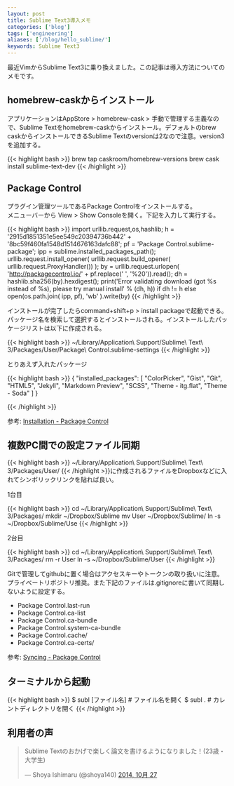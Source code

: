 ```yaml
---
layout: post
title: Sublime Text3導入メモ
categories: ['blog']
tags: ['engineering']
aliases: ['/blog/hello_sublime/']
keywords: Sublime Text3
---
```


最近VimからSublime Text3に乗り換えました。この記事は導入方法についてのメモです。

## homebrew-caskからインストール

アプリケーションはAppStore > homebrew-cask > 手動で管理する主義なので、Sublime Textをhomebrew-caskからインストール。デフォルトのbrew caskからインストールできるSublime Textのversionは2なので注意。version3を追加する。

{{< highlight bash >}}
brew tap caskroom/homebrew-versions
brew cask install sublime-text-dev
{{< /highlight >}}

## Package Control

プラグイン管理ツールであるPackage Controlをインストールする。<br/>
メニューバーから View > Show Consoleを開く。下記を入力して実行する。

{{< highlight bash >}}
import urllib.request,os,hashlib; h = '2915d1851351e5ee549c20394736b442' + '8bc59f460fa1548d1514676163dafc88'; pf = 'Package Control.sublime-package'; ipp = sublime.installed_packages_path(); urllib.request.install_opener( urllib.request.build_opener( urllib.request.ProxyHandler()) ); by = urllib.request.urlopen( 'http://packagecontrol.io/' + pf.replace(' ', '%20')).read(); dh = hashlib.sha256(by).hexdigest(); print('Error validating download (got %s instead of %s), please try manual install' % (dh, h)) if dh != h else open(os.path.join( ipp, pf), 'wb' ).write(by)
{{< /highlight >}}

インストールが完了したらcommand+shift+p > install packageで起動できる。パッケージ名を検索して選択するとインストールされる。インストールしたパッケージリストは以下に作成される。

{{< highlight bash >}}
~/Library/Application\ Support/Sublime\ Text\ 3/Packages/User/Package\ Control.sublime-settings
{{< /highlight >}}

とりあえず入れたパッケージ

{{< highlight bash >}}
{
    "installed_packages":
    [
        "ColorPicker",
        "Gist",
        "Git",
        "HTML5",
        "Jekyll",
        "Markdown Preview",
        "SCSS",
        "Theme - itg.flat",
        "Theme - Soda"
    ]
}

{{< /highlight >}}

参考: [Installation - Package Control](https://sublime.wbond.net/installation)

## 複数PC間での設定ファイル同期

{{< highlight bash >}}
~/Library/Application\ Support/Sublime\ Text\ 3/Packages/User/
{{< /highlight >}}に作成されるファイルをDropboxなどに入れてシンボリックリンクを貼れば良い。

1台目

{{< highlight bash >}}
cd ~/Library/Application\ Support/Sublime\ Text\ 3/Packages/
mkdir ~/Dropbox/Sublime
mv User ~/Dropbox/Sublime/
ln -s ~/Dropbox/Sublime/Use
{{< /highlight >}}

2台目

{{< highlight bash >}}
cd ~/Library/Application\ Support/Sublime\ Text\ 3/Packages/
rm -r User
ln -s ~/Dropbox/Sublime/User
{{< /highlight >}}

Gitで管理してgithubに置く場合はアクセスキーやトークンの取り扱いに注意。プライベートリポジトリ推奨。また下記のファイルは.gitignoreに書いて同期しないように設定する。

* Package Control.last-run
* Package Control.ca-list
* Package Control.ca-bundle
* Package Control.system-ca-bundle
* Package Control.cache/
* Package Control.ca-certs/

参考: [Syncing - Package Control](https://sublime.wbond.net/docs/syncing)

## ターミナルから起動

{{< highlight bash >}}
$ subl [ファイル名] # ファイル名を開く
$ subl . # カレントディレクトリを開く
{{< /highlight >}}

## 利用者の声

<blockquote class="twitter-tweet" lang="ja"><p>Sublime Textのおかげで楽しく論文を書けるようになりました！(23歳・大学生)</p>&mdash; Shoya Ishimaru (@shoya140) <a href="https://twitter.com/shoya140/status/526782092554694658">2014, 10月 27</a></blockquote>
<script async src="//platform.twitter.com/widgets.js" charset="utf-8"></script>
